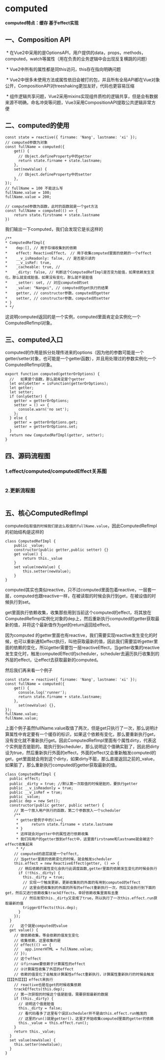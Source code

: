 # computed

**computed特点：缓存 基于effect实现**

## 一、Composition API

​    \* 在Vue2中采用的是OptionsAPI，用户提供的data，props，methods，computed，watch等属性（用在负责的业务逻辑中会出现反复横跳的问题）

​    \* Vue2中所有的属性都是同this访问，this存在指向明确问题

​    \* Vue2中很多未使用方法或属性依旧会被打的包，并且所有全局API都在Vue对象公开，CompositionAPI对treeshaking更加友好，代码也更容易压缩

​    \* 组件逻辑共享问题，Vue2采用mixins实现组件质检的逻辑共享，但是会有数据来源不明确，命名冲突等问题，Vue3采用CompositionAPI提取公共逻辑非常方便

## 二、computed的使用

```
const state = reactive({ firname: 'Nang', lastname: 'xi' });
// computed参数为对象
const fullName = computed({
    get() {
      // Object.defineProperty中的getter
      return state.firname + state.lastname;
    },
    set(newValue) {
      // Object.defineProperty中的setter
    },
});
// fullName = 100 不能这么写
fullName.value = 100;
fullName.value = 200;

// computed参数为函数，此时的函数就是一个get方法
const fullName = computed(() => {
	return state.firstname + state.lastname
})
```

我们输出一下computed，我们会发现它是长这样的

```
/**
* ComputedRefImpl{
*    dep:[], // 用于存储收集到的依赖
*    effect: ReactiveEffect， // 用于收集computed里面的依赖的一个effect 
*    __v_isReadonly: false, // 是否是只读的
*    __v_isRef: true,
*    _cacheable: true, // 
*    _dirty: false, // 判断这个ComputedRefImpl是否变为脏值，如果依赖发生变化，那么就变成脏值，如果没有变化，那么就不是脏值
*    _setter: set, // 对应computed的set
*    _value: "Nangxi", // computed的get执行的结果
*    getter, // constructor参数，computed的getter
*    setter, // constructor参数，computed的setter
* }
* */
```

这说明computed返回的是一个实例，computed里面肯定会实例化一个ComputedRefImpl对象。

## 三、computed入口

computed的作用是拆分处理传进来的options（因为他的参数可能是一个getter/setter对象，也可能是一个getter函数），并且用处理过的参数实例化一个ComputedRefImpl对象。

```
export function computed(getterOrOptions) {
  //   如果是个函数，那么就肯定是个getter
  let onlyGetter = isFunction(getterOrOptions);
  let getter;
  let setter;
  if (onlyGetter) {
    getter = getterOrOptions;
    setter = () => {
      console.warn('no set');
    };
  } else {
    getter = getterOrOptions.get;
    setter = getterOrOptions.set;
  }
  return new ComputedRefImpl(getter, setter);
}
```
## 四、源码流程图

### 1.effect/computed/computedEffect关系图

 <Image :src="'/front-frame/vue3/computed/1.png'" />

### 2.更新流程图

 <Image :src="'/front-frame/vue3/computed/2.png'" />

## 五、核心ComputedRefImpl

computed`在取值的时候我们是这么取值的fullName.value`，因此ComputedRefImpl的初始结构是这样的

```
class ComputedRefImpl {
	public _value;
	constructor(public getter,public setter) {}
	get value() {
		return this._value
	}
	set value(newValue) {
		this.setter(newValue);
	}
}
```

computed其实也类似reactive，只不过computed里面包着reactive，一层套一层，computed也跟reactive一样，在被读取的时候会执行到get，在被设值的时候执行到set。

get里面执行依赖收集，收集那些用到当前这个computed的effect，将其放在ComputedRefImpl实例化对象的dep上，然后重新执行computed的getter获取最新的值，并将这个最新值作为get的return返回给effect。

因为computed 的getter里面也有reactive，我们需要实现reactive发生变化的时候，也可以重新通知effect执行，叫他获取最新的值，因此我们需要监听getter里面的依赖的变化，所以getter需要包一层reactiveEffect，当getter收集的reactive发生变化时，触发computedEffect的scheduler，scheduler去遍历执行收集到的外层的effect，让effect去获取最新的computed。

然后我们再来看一个例子

```
const state = reactive({ firname: 'Nang', lastname: 'xi' });
const fullName = computed({
    get() {
      console.log('runner');
      return state.firname + state.lastname;
    },
	  set(newValue) {},
});
fullName.value;
fullName.value;
```

上面个例子虽然fullName.value取值了两次，但是get只执行了一次，那么说明计算属性中肯定要有一个缓存的标识，如果这个依赖有变化，那么要重新执行get，没有变化就不重新执行get。因此ComputedRefImpl里面有个属性dirty，代表这个实例是否是脏的。能执行到scheduler，那么说明这个值确实脏了，因此把dirty设为true，然后重新执行外面的effect，外面的effect又会重新触发computed的get，get里面就会用到这个dirty，如果dirty不脏，那么直接返回之前的_value，如果脏了，那么重新执行computed的getter获取最新的值。

```
class ComputedRefImpl {
  public effect;
  public _dirty = true; //默认第一次取值的时候是脏的，要执行getter
  public __v_isReadonly = true;
  public __v_isRef = true;
  public _value;
  public dep = new Set();
  constructor(public getter, public setter) {
    // 第一个放入用户执行的函数，第二个参数放入一个scheduler
    /**
     * getter是例子中的()=>{
     *      return state.firname + state.lastname
     * }
     * 这样就会对getter中的属性进行依赖收集
     * 我们将用户的getter放到effect中，这里面firstname和lastname就会被这个effect收集起来
     * */
    // computed的底层就是一个effect,
    // 当getter里面的依赖变化的时候，就会触发scheduler
    this.effect = new ReactiveEffect(getter, () => {
      // 稍后依赖的属性变化会执行此调度函数,getter里面的依赖发生变化的时候会执行
      if (!this._dirty) {
        this._dirty = true;
        // 实现一个触发更新，更新收集到的外面的有用到computed的effect
        // 这里会把收集到的外面的所有的effect重新执行一次，然后又会执行到下面的get，然后又进行依赖收集trackEffects，幸好依赖收集里面有去重
        // 然后发现this._dirty又变成了true，所以执行了一次this.effect.run获取最新的值
        triggerEffects(this.dep);
      }
    });
  }
  //   这个就是computed的value
  get value() {
    // 做依赖收集，等会依赖的值发生变化
    // 收集依赖，这里收集的是
    // effect(() => {
    //   app.innerHTML = fullName.value;
    // });
    // 这个effect
    // ①firname要依赖于计算属性的effect
    // ②计算属性收集了外层的effect
    // 依赖的值变化了会触发计算属性effect重新执行，计算属性重新执行的时候会触发【【【【外层】】】effect来执行
    // reactive也是在get的时候收集依赖
    trackEffects(this.dep);
    // 第一次获取的时候这个值是脏值，需要获取最新的数据
    if (this._dirty) {
      // 说明这个值是脏值
      this._dirty = false;
      // 看代码看多了这里有个误区scheduler并不是由this.effect.run触发的
      // 这里的run()就是getter()，这里才开始收集computed里面的getter的依赖
      this._value = this.effect.run();
    }
    return this._value;
  }
  set value(newValue) {
    this.setter(newValue);
  }
}
```

